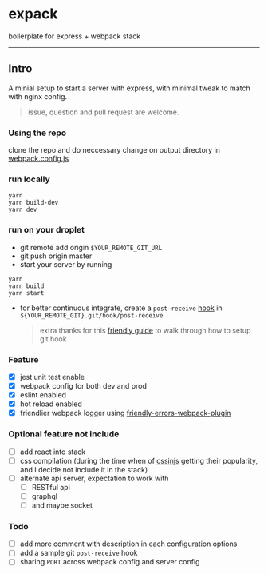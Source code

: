 # expack

boilerplate for express + webpack stack

---

## Intro

A minial setup to start a server with express, with minimal tweak to match with nginx config.

> issue, question and pull request are welcome.

### Using the repo

clone the repo and do neccessary change on output directory in [webpack.config.js](https://github.com/louis-pvs/expack/blob/master/webpack.config.js#L8)

### run locally

```
yarn
yarn build-dev
yarn dev
```

### run on your droplet

- git remote add origin `$YOUR_REMOTE_GIT_URL`
- git push origin master
- start your server by running 
```
yarn
yarn build
yarn start
```
- for better continuous integrate, create a `post-receive` [hook](https://git-scm.com/book/en/v2/Customizing-Git-Git-Hooks) in `${YOUR_REMOTE_GIT}.git/hook/post-receive`
  > extra thanks for this [friendly guide](https://medium.com/@aunnnn/automate-digitalocean-deployment-for-node-js-with-git-and-pm2-67a3cfa7a02b) to walk through how to setup git hook

### Feature

- [x] jest unit test enable
- [x] webpack config for both dev and prod
- [x] eslint enabled
- [x] hot reload enabled
- [x] friendlier webpack logger using [friendly-errors-webpack-plugin](https://github.com/geowarin/friendly-errors-webpack-plugin#readme)

### Optional feature not include

- [ ] add react into stack
- [ ] css compilation (during the time when of [cssinjs](https://github.com/cssinjs) getting their popularity, and I decide not include it in the stack)
- [ ] alternate api server, expectation to work with
  - [ ] RESTful api
  - [ ] graphql
  - [ ] and maybe socket

### Todo

- [ ] add more comment with description in each configuration options
- [ ] add a sample git `post-receive` hook
- [ ] sharing `PORT` across webpack config and server config
